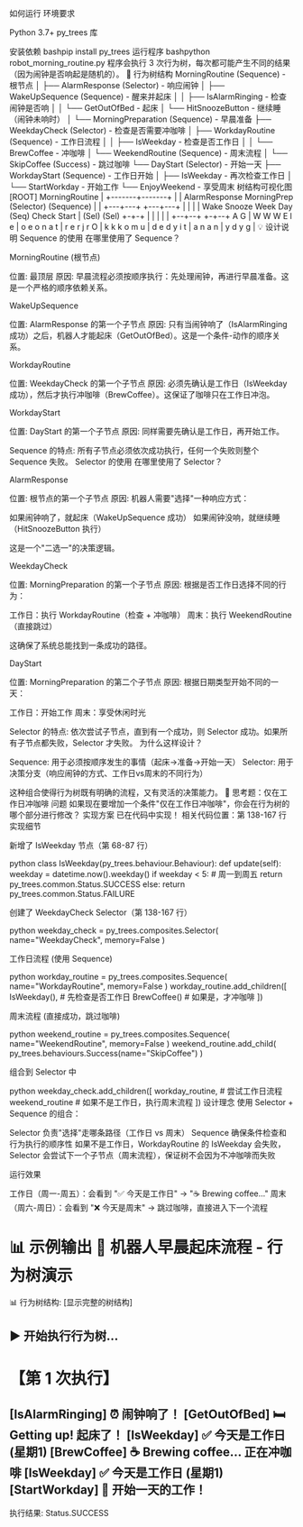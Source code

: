 如何运行
环境要求

Python 3.7+
py_trees 库

安装依赖
bashpip install py_trees
运行程序
bashpython robot_morning_routine.py
程序会执行 3 次行为树，每次都可能产生不同的结果（因为闹钟是否响起是随机的）。
🌳 行为树结构
MorningRoutine (Sequence) - 根节点
│
├── AlarmResponse (Selector) - 响应闹钟
│   ├── WakeUpSequence (Sequence) - 醒来并起床
│   │   ├── IsAlarmRinging - 检查闹钟是否响
│   │   └── GetOutOfBed - 起床
│   └── HitSnoozeButton - 继续睡（闹钟未响时）
│
└── MorningPreparation (Sequence) - 早晨准备
    ├── WeekdayCheck (Selector) - 检查是否需要冲咖啡
    │   ├── WorkdayRoutine (Sequence) - 工作日流程
    │   │   ├── IsWeekday - 检查是否工作日
    │   │   └── BrewCoffee - 冲咖啡
    │   └── WeekendRoutine (Sequence) - 周末流程
    │       └── SkipCoffee (Success) - 跳过咖啡
    └── DayStart (Selector) - 开始一天
        ├── WorkdayStart (Sequence) - 工作日开始
        │   ├── IsWeekday - 再次检查工作日
        │   └── StartWorkday - 开始工作
        └── EnjoyWeekend - 享受周末
树结构可视化图
          [ROOT]
     MorningRoutine
            |
    +-------+-------+
    |               |
AlarmResponse  MorningPrep
(Selector)     (Sequence)
    |               |
    +---+---+   +---+---+
    |       |   |       |
  Wake   Snooze Week  Day
  (Seq)        Check  Start
    |         (Sel)  (Sel)
  +-+-+         |      |
  | | |      +--+--+ +-+--+
  A G |      W  W   W    E
  l e |      o  e   o    n
  a t |      r  e   r    j
  r O |      k  k   k    o
  m u |      d  e   d    y
  i t |      a  n   a
  n   |      y  d   y
  g   |
💡 设计说明
Sequence 的使用
在哪里使用了 Sequence？

MorningRoutine (根节点)

位置: 最顶层
原因: 早晨流程必须按顺序执行：先处理闹钟，再进行早晨准备。这是一个严格的顺序依赖关系。


WakeUpSequence

位置: AlarmResponse 的第一个子节点
原因: 只有当闹钟响了（IsAlarmRinging 成功）之后，机器人才能起床（GetOutOfBed）。这是一个条件-动作的顺序关系。


WorkdayRoutine

位置: WeekdayCheck 的第一个子节点
原因: 必须先确认是工作日（IsWeekday 成功），然后才执行冲咖啡（BrewCoffee）。这保证了咖啡只在工作日冲泡。


WorkdayStart

位置: DayStart 的第一个子节点
原因: 同样需要先确认是工作日，再开始工作。



Sequence 的特点: 所有子节点必须依次成功执行，任何一个失败则整个 Sequence 失败。
Selector 的使用
在哪里使用了 Selector？

AlarmResponse

位置: 根节点的第一个子节点
原因: 机器人需要"选择"一种响应方式：

如果闹钟响了，就起床（WakeUpSequence 成功）
如果闹钟没响，就继续睡（HitSnoozeButton 执行）


这是一个"二选一"的决策逻辑。


WeekdayCheck

位置: MorningPreparation 的第一个子节点
原因: 根据是否工作日选择不同的行为：

工作日：执行 WorkdayRoutine（检查 + 冲咖啡）
周末：执行 WeekendRoutine（直接跳过）


这确保了系统总能找到一条成功的路径。


DayStart

位置: MorningPreparation 的第二个子节点
原因: 根据日期类型开始不同的一天：

工作日：开始工作
周末：享受休闲时光





Selector 的特点: 依次尝试子节点，直到有一个成功，则 Selector 成功。如果所有子节点都失败，Selector 才失败。
为什么这样设计？

Sequence: 用于必须按顺序发生的事情（起床→准备→开始一天）
Selector: 用于决策分支（响应闹钟的方式、工作日vs周末的不同行为）

这种组合使得行为树既有明确的流程，又有灵活的决策能力。
🤔 思考题：仅在工作日冲咖啡
问题
如果现在要增加一个条件"仅在工作日冲咖啡"，你会在行为树的哪个部分进行修改？
实现方案
已在代码中实现！ 相关代码位置：第 138-167 行
实现细节

新增了 IsWeekday 节点（第 68-87 行）

python   class IsWeekday(py_trees.behaviour.Behaviour):
       def update(self):
           weekday = datetime.now().weekday()
           if weekday < 5:  # 周一到周五
               return py_trees.common.Status.SUCCESS
           else:
               return py_trees.common.Status.FAILURE

创建了 WeekdayCheck Selector（第 138-167 行）

python   weekday_check = py_trees.composites.Selector(
       name="WeekdayCheck",
       memory=False
   )

工作日流程 (使用 Sequence)

python   workday_routine = py_trees.composites.Sequence(
       name="WorkdayRoutine",
       memory=False
   )
   workday_routine.add_children([
       IsWeekday(),      # 先检查是否工作日
       BrewCoffee()      # 如果是，才冲咖啡
   ])

周末流程 (直接成功，跳过咖啡)

python   weekend_routine = py_trees.composites.Sequence(
       name="WeekendRoutine",
       memory=False
   )
   weekend_routine.add_child(
       py_trees.behaviours.Success(name="SkipCoffee")
   )

组合到 Selector 中

python   weekday_check.add_children([
       workday_routine,   # 尝试工作日流程
       weekend_routine    # 如果不是工作日，执行周末流程
   ])
设计理念
使用 Selector + Sequence 的组合：

Selector 负责"选择"走哪条路径（工作日 vs 周末）
Sequence 确保条件检查和行为执行的顺序性
如果不是工作日，WorkdayRoutine 的 IsWeekday 会失败，Selector 会尝试下一个子节点（周末流程），保证树不会因为不冲咖啡而失败

运行效果

工作日（周一-周五）：会看到 "✅ 今天是工作日" → "☕ Brewing coffee..."
周末（周六-周日）：会看到 "❌ 今天是周末" → 跳过咖啡，直接进入下一个流程

📊 示例输出
🤖 机器人早晨起床流程 - 行为树演示
============================================================

📊 行为树结构:
[显示完整的树结构]

▶️  开始执行行为树...
------------------------------------------------------------

【第 1 次执行】
============================================================
[IsAlarmRinging] ⏰ 闹钟响了！
[GetOutOfBed] 🛏️  Getting up! 起床了！
[IsWeekday] ✅ 今天是工作日 (星期1)
[BrewCoffee] ☕ Brewing coffee... 正在冲咖啡
[IsWeekday] ✅ 今天是工作日 (星期1)
[StartWorkday] 💼 开始一天的工作！
------------------------------------------------------------
执行结果: Status.SUCCESS